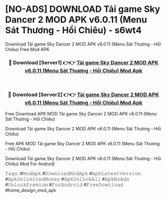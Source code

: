 # [NO-ADS] DOWNLOAD Tải game Sky Dancer 2 MOD APK v6.0.11 (Menu Sát Thương - Hồi Chiêu) - s6wt4
Download Tải game Sky Dancer 2 MOD APK v6.0.11 (Menu Sát Thương - Hồi Chiêu) Free Mod APK

<div align="center">
<h3>🔴 Download [Server1] 👉👉 <a href="https://apk-comot.site?title=Tải_game_Sky_Dancer_2_MOD_APK_v6.0.11_(Menu_Sát_Thương_-_Hồi_Chiêu)">Tải game Sky Dancer 2 MOD APK v6.0.11 (Menu Sát Thương - Hồi Chiêu) Mod Apk</a></h3><br>

<h3>🔴 Download [Server2] 👉👉 <a href="https://apk-comot.site?title=Tải_game_Sky_Dancer_2_MOD_APK_v6.0.11_(Menu_Sát_Thương_-_Hồi_Chiêu)">Tải game Sky Dancer 2 MOD APK v6.0.11 (Menu Sát Thương - Hồi Chiêu) Mod Apk</a></h3>
</div>


Free Download APK MOD Tải game Sky Dancer 2 MOD APK v6.0.11 (Menu Sát Thương - Hồi Chiêu)

Download Tải game Sky Dancer 2 MOD APK v6.0.11 (Menu Sát Thương - Hồi Chiêu) 

Free APK MOD Tải game Sky Dancer 2 MOD APK v6.0.11 (Menu Sát Thương - Hồi Chiêu) 

Download Tải game Sky Dancer 2 MOD APK v6.0.11 (Menu Sát Thương - Hồi Chiêu) Mod For Android

𝚃𝚊𝚐𝚜: #𝙼𝚘𝚍𝙰𝚙𝚔 #𝙳𝚘𝚠𝚗𝚕𝚘𝚊𝚍𝙼𝚘𝚍𝙰𝚙𝚔 #𝙰𝚙𝚔𝙻𝚊𝚝𝚎𝚜𝚝𝚅𝚎𝚛𝚜𝚒𝚘𝚗 #𝙰𝚙𝚔𝚄𝚗𝚕𝚒𝚖𝚒𝚝𝚎𝚍𝙼𝚘𝚗𝚎𝚢 #𝙰𝚙𝚔𝚄𝚗𝚕𝚘𝚌𝚔𝙰𝚕𝚕 #𝙰𝚙𝚔𝙽𝚘𝙰𝚍𝚜 #𝚄𝚗𝚕𝚘𝚌𝚔𝙿𝚛𝚎𝚖𝚒𝚞𝚖 #𝙵𝚘𝚛𝙰𝚗𝚍𝚛𝚘𝚒𝚍 #𝙵𝚛𝚎𝚎𝙳𝚘𝚠𝚗𝚕𝚘𝚊𝚍 #home_design_mod_apk